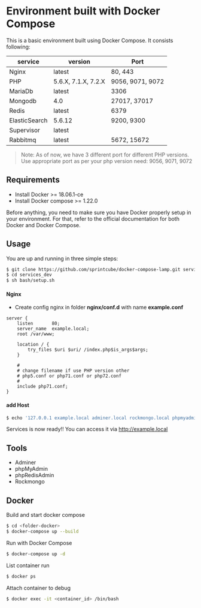 # Environment built with Docker Compose

This is a basic environment built using Docker Compose. It consists following:

| service | version | Port |
|---------|---------|-----|
| Nginx | latest | 80, 443 |
| PHP | 5.6.X, 7.1.X, 7.2.X | 9056, 9071, 9072 |
| MariaDb | latest | 3306 |
| Mongodb | 4.0 | 27017, 37017 |
| Redis | latest | 6379 |
| ElasticSearch | 5.6.12 | 9200, 9300 |
| Supervisor | latest | |
| Rabbitmq | latest | 5672, 15672 |

> Note: As of now, we have 3 different port for different PHP versions. Use appropriate port as per your php version need: 9056, 9071, 9072

## Requirements
- Install Docker >= 18.06.1-ce
- Install Docker compose >= 1.22.0

Before anything, you need to make sure you have Docker properly setup in your environment. For that, refer to the official documentation for both Docker and Docker Compose.

## Usage
You are up and running in three simple steps:
```sh
$ git clone https://github.com/sprintcube/docker-compose-lamp.git services_dev
$ cd services_dev
$ sh bash/setup.sh
```

#### Nginx
- Create config nginx in folder **nginx/conf.d** with name **example.conf**

```nginx
server {
    listen       80;
    server_name  example.local;
    root /var/www;
    
    location / {
        try_files $uri $uri/ /index.php$is_args$args;
    }

    #
    # change filename if use PHP version other 
    # php5.conf or php71.conf or php72.conf
    #
    include php71.conf;
}
```

#### add Host

```sh 
$ echo '127.0.0.1 example.local adminer.local rockmongo.local phpmyadmin.local phpredisadmin.local' >> /etc/hosts
```

Services is now ready!! You can access it via http://example.local

## Tools
- Adminer
- phpMyAdmin
- phpRedisAdmin
- Rockmongo

## Docker
Build and start docker compose

```sh
$ cd <folder-docker>
$ docker-compose up --build
```

Run with Docker Compose

```sh
$ docker-compose up -d
```

List container run
```sh
$ docker ps
```

Attach container to debug

```sh
$ docker exec -it <container_id> /bin/bash 
```

